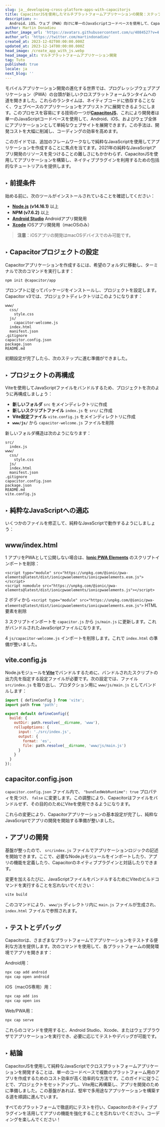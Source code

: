 ```yaml
---
slug: ja__developing-cross-platform-apps-with-capacitorjs
title: CapacitorJSを使用したマルチプラットフォームアプリケーションの開発：ステップバイステップガイド
description: >-
  Android、iOS、ウェブ（PWA）向けに単一のJavaScriptコードベースを使用して、CapacitorJSでマルチプラットフォームアプリケーションを構築する方法を見つけてください。
author: Martin Donadieu
author_image_url: 'https://avatars.githubusercontent.com/u/4084527?v=4'
author_url: 'https://twitter.com/martindonadieu'
created_at: 2023-12-02T00:00:00.000Z
updated_at: 2023-12-14T00:00:00.000Z
head_image: /create_app_with_js.webp
head_image_alt: マルチプラットフォームアプリケーション開発
tag: Tuto
published: true
locale: ja
next_blog: ''
---
```


モバイルアプリケーション開発の進化する世界では、プログレッシブウェブアプリケーション（PWA）の台頭が新しいクロスプラットフォームランタイムへの道を開きました。これらのランタイムは、ネイティブコードに依存することなく、ウェブベースのアプリケーションをアプリストアに展開できるようにします。このプロセスを容易にする技術の一つが[**CapacitorJS**](https://capacitorjscom/)、これにより開発者は単一のJavaScriptコードベースを使用して、Android、iOS、およびウェブ全体にアプリケーションとして単純なウェブサイトを展開できます。この手法は、開発コストを大幅に削減し、コーディングの効率を高めます。

このガイドでは、追加のフレームワークなしで純粋なJavaScriptを使用してアプリケーションを作成することに焦点を当てます。2021年の純粋なJavaScriptアプリ開発のリソースを見つけることの難しさにもかかわらず、CapacitorJSを使用してアプリケーションを構築し、ネイティブプラグインを利用するための包括的なチュートリアルを提供します。

## ‣ 前提条件

始める前に、次のツールがインストールされていることを確認してください：

- [**Node.js**](https://nodejsorg/en/) **(v14.16.1)** 以上
- **NPM (v7.6.2)** 以上
- [**Android Studio**](https://developerandroidcom/studio/) Androidアプリ開発用
- [**Xcode**](https://appsapplecom/de/app/xcode/id497799835/?mt=12) iOSアプリ開発用（macOSのみ）

> **注意**：iOSアプリの開発はmacOSデバイスでのみ可能です。

## ‣ Capacitorプロジェクトの設定

Capacitorアプリケーションを作成するには、希望のフォルダに移動し、ターミナルで次のコマンドを実行します：

```
npm init @capacitor/app
```

プロンプトに従ってパッケージをインストールし、プロジェクトを設定します。Capacitor v3では、プロジェクトディレクトリはこのようになります：

```
www/
  css/
    style.css
  js/
    capacitor-welcome.js
  index.html
  manifest.json
.gitignore
capacitor.config.json
package.json
README.md
```

初期設定が完了したら、次のステップに進む準備ができました。

## ‣ プロジェクトの再構成

Viteを使用してJavaScriptファイルをバンドルするため、プロジェクトを次のように再構成しましょう：

- **新しいフォルダ** `src` をメインディレクトリに作成
- **新しいスクリプトファイル** `index.js` を `src/` に作成
- **Vite設定ファイル** `vite.config.js` をメインディレクトリに作成
- **`www/js/`** から `capacitor-welcome.js` ファイルを削除

新しいフォルダ構造は次のようになります：

```
src/
  index.js
www/
  css/
    style.css
  js/
  index.html
  manifest.json
.gitignore
capacitor.config.json
package.json
README.md
vite.config.js
```

## ‣ 純粋なJavaScriptへの適応

いくつかのファイルを修正して、純粋なJavaScriptで動作するようにしましょう：

## www/index.html

1 アプリをPWAとして公開しない場合は、[**Ionic PWA Elements**](https://capacitorjscom/docs/web/pwa-elements/) のスクリプトインポートを削除：

```
<script type="module" src="https://unpkg.com/@ionic/pwa-elements@latest/dist/ionicpwaelements/ionicpwaelements.esm.js"></script>
<script nomodule src="https://unpkg.com/@ionic/pwa-elements@latest/dist/ionicpwaelements/ionicpwaelements.js"></script>
```

2 ボディから `<script type="module" src="https://unpkg.com/@ionic/pwa-elements@latest/dist/ionicpwaelements/ionicpwaelements.esm.js">` HTML要素を削除

3 スクリプトインポートを `capacitor.js` から `js/main.js` に更新します。これがバンドルされたJavaScriptファイルになります。

4 `js/capacitor-welcome.js` インポートを削除します。これで `index.html` の準備が整いました。

## vite.config.js

Node.jsモジュールを[**Vite**](https://vitejsdev/)でバンドルするために、バンドルされたスクリプトの出力先を指定する設定ファイルが必要です。次の設定では、ファイル `src/index.js` を取り出し、プロダクション用に `www/js/main.js` としてバンドルします：

```javascript
import { defineConfig } from 'vite';
import path from 'path';

export default defineConfig({
  build: {
    outDir: path.resolve(__dirname, 'www'),
    rollupOptions: {
      input: './src/index.js',
      output: {
        format: 'es',
        file: path.resolve(__dirname, 'www/js/main.js')
      }
    }
  }
});
```

## capacitor.config.json

`capacitor.config.json` ファイル内で、 `"bundledWebRuntime": true` プロパティを見つけ、 `false` に変更します。この調整により、Capacitorはファイルをバンドルせず、その目的のためにViteを使用できるようになります。

これらの変更により、Capacitorアプリケーションの基本設定が完了し、純粋なJavaScriptでアプリの開発を開始する準備が整いました。

## ‣ アプリの開発

基盤が整ったので、 `src/index.js` ファイルでアプリケーションロジックの記述を開始できます。ここで、必要なNode.jsモジュールをインポートしたり、アプリの機能を定義したり、Capacitorのネイティブプラグインと対話したりできます。

変更を加えるたびに、JavaScriptファイルをバンドルするためにViteのビルドコマンドを実行することを忘れないでください：

```bash
vite build
```

このコマンドにより、 `www/js` ディレクトリ内に `main.js` ファイルが生成され、 `index.html` ファイルで参照されます。

## ‣ テストとデバッグ

Capacitorは、さまざまなプラットフォームでアプリケーションをテストする便利な方法を提供します。次のコマンドを使用して、各プラットフォームの開発環境でアプリを開きます：

Android用：
```bash
npx cap add android
npx cap open android
```

iOS（macOS専用）用：
```bash
npx cap add ios
npx cap open ios
```

Web/PWA用：
```bash
npx cap serve
```

これらのコマンドを使用すると、Android Studio、Xcode、またはウェブブラウザでアプリケーションを実行でき、必要に応じてテストやデバッグが可能です。

## ‣ 結論

CapacitorJSを使用して純粋なJavaScriptでクロスプラットフォームアプリケーションを開発することは、単一のコードベースで複数のプラットフォーム用のアプリを作成するためのコスト効率が高く効率的な方法です。このガイドに従うことで、プロジェクトをセットアップし、Vite用に再構築し、アプリを開発のために準備しました。この基盤があれば、堅牢で多用途なアプリケーションを構築する道を順調に進んでいます。

すべてのプラットフォームで徹底的にテストを行い、Capacitorのネイティブプラグインを活用してアプリの機能を強化することを忘れないでください。コーディングを楽しんでください！